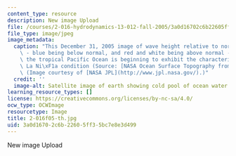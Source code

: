 ```yaml
---
content_type: resource
description: New image Upload
file: /courses/2-016-hydrodynamics-13-012-fall-2005/3a0d16702c6b22605ff35bc7e8e3d499_2-016f05-th.jpg
file_type: image/jpeg
image_metadata:
  caption: "This December 31, 2005 image of wave height relative to normal levels\
    \ - blue being below normal, and red and white being above normal - suggests that\
    \ the tropical Pacific Ocean is beginning to exhibit the characteristics of a\
    \ La Ni\xF1a condition (Source: [NASA Ocean Surface Topography from Space](http://topex-www.jpl.nasa.gov/index.html)).\
    \ (Image courtesy of [NASA JPL](http://www.jpl.nasa.gov/).)"
  credit: ''
  image-alt: Satellite image of earth showing cold pool of ocean water.
learning_resource_types: []
license: https://creativecommons.org/licenses/by-nc-sa/4.0/
ocw_type: OCWImage
resourcetype: Image
title: 2-016f05-th.jpg
uid: 3a0d1670-2c6b-2260-5ff3-5bc7e8e3d499
---
```

New image Upload